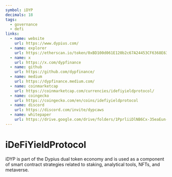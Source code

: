 ```yaml
---
symbol: iDYP
decimals: 18
tags:
  - governance
  - defi
links:
  - name: website
    url: https://www.dypius.com/
  - name: explorer
    url: https://etherscan.io/token/0xBD100d061E120b2c67A24453CF6368E63f1Be056
  - name: x
    url: https://x.com/dypfinance
  - name: github
    url: https://github.com/dypfinance/
  - name: medium
    url: https://dypfinance.medium.com/
  - name: coinmarketcap
    url: https://coinmarketcap.com/currencies/idefiyieldprotocol/
  - name: coingecko
    url: https://coingecko.com/en/coins/idefiyieldprotocol
  - name: discord
    url: https://discord.com/invite/dypcaws
  - name: whitepaper
    url: https://drive.google.com/drive/folders/1PprliiDlNB6Cx-35eaEun-gmjk0-a1O4
---
```


# iDeFiYieldProtocol

iDYP is part of the Dypius dual token economy and is used as a component of smart contract strategies related to staking, analytical tools, NFTs, and metaverse.
